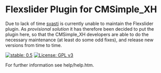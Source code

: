 Flexslider Plugin for CMSimple_XH
=================================

Due to lack of time [svasti](http://svasti.de/) is currently unable to maintain
the Flexslider plugin. As *provisional* *solution* it has therefore been decided
to put the plugin here, so that the CMSimple_XH developers are able to do the
necessary maintenance (at least do some odd fixes), and release new versions
from time to time.

[![stable: 0.5](https://img.shields.io/badge/stable-0.5-green.svg)](https://github.com/cmsimple-xh/morepagedata/releases/tag/0.5)
[![License: GPL v3](https://img.shields.io/badge/License-GPL%20v3-blue.svg)](http://www.gnu.org/licenses/gpl-3.0)


For further information see help/help.htm.
